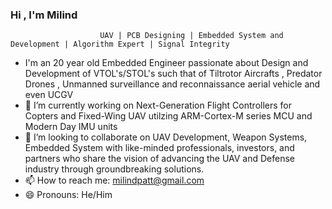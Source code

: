 ### Hi , I'm Milind 
                        UAV | PCB Designing | Embedded System and Development | Algorithm Expert | Signal Integrity

- I'm an 20 year old Embedded Engineer passionate about Design and Development of VTOL's/STOL's such that of Tiltrotor Aircrafts , Predator Drones , Unmanned surveillance and reconnaissance aerial vehicle and even UCGV
- 🌱 I’m currently working on Next-Generation Flight Controllers for Copters and Fixed-Wing UAV utilzing ARM-Cortex-M series MCU and Modern Day IMU units
- 👯 I’m looking to collaborate on UAV Development, Weapon Systems, Embedded System with like-minded professionals, investors, and partners who share the vision of advancing the UAV and Defense industry through groundbreaking solutions. 
- 📫 How to reach me: milindpatt@gmail.com
- 😄 Pronouns: He/Him
